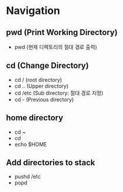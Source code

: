 # Navigation

## pwd (Print Working Directory)

- pwd (현재 디렉토리의 절대 경로 출력)

## cd (Change Directory)

- cd / (root directory)
- cd .. (Upper directory)
- cd /etc (Sub directory: 절대 경로 지정)
- cd - (Previous directory)

## home directory

- cd ~
- cd
- echo $HOME

## Add directories to stack

- pushd /etc
- popd
